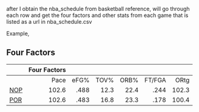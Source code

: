 after I obtain the nba_schedule from basketball reference, will go through each row and get the four factors and other stats from each game that is listed as a url in nba_schedule.csv

Example, 

## Four Factors

 

|                                                              | Four Factors |      |      |      |        |       |
| :----------------------------------------------------------- | -----------: | ---: | ---: | ---: | -----: | ----: |
|                                                              |         Pace | eFG% | TOV% | ORB% | FT/FGA |  ORtg |
| [NOP](https://www.basketball-reference.com/teams/NOP/2025.html) |        102.6 | .488 | 12.3 | 22.4 |   .244 | 102.3 |
| [POR](https://www.basketball-reference.com/teams/POR/2025.html) |        102.6 | .483 | 16.8 | 23.3 |   .178 | 100.4 |

